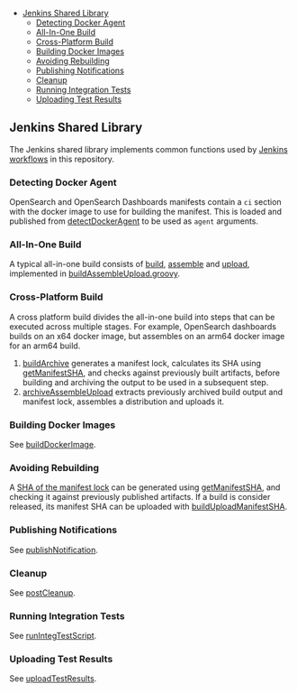 - [Jenkins Shared Library](#jenkins-shared-library)
  - [Detecting Docker Agent](#detecting-docker-agent)
  - [All-In-One Build](#all-in-one-build)
  - [Cross-Platform Build](#cross-platform-build)
  - [Building Docker Images](#building-docker-images)
  - [Avoiding Rebuilding](#avoiding-rebuilding)
  - [Publishing Notifications](#publishing-notifications)
  - [Cleanup](#cleanup)
  - [Running Integration Tests](#running-integration-tests)
  - [Uploading Test Results](#uploading-test-results)

## Jenkins Shared Library

The Jenkins shared library implements common functions used by [Jenkins workflows](../jenkins) in this repository.

### Detecting Docker Agent

OpenSearch and OpenSearch Dashboards manifests contain a `ci` section with the docker image to use for building the manifest. This is loaded and published from [detectDockerAgent](./detectDockerAgent.groovy) to be used as `agent` arguments.

### All-In-One Build

A typical all-in-one build consists of [build](./buildManifest.groovy), [assemble](./assembleManifest.groovy) and [upload](./uploadArtifacts.groovy), implemented in [buildAssembleUpload.groovy](./buildAssembleUpload.groovy).

### Cross-Platform Build

A cross platform build divides the all-in-one build into steps that can be executed across multiple stages. For example, OpenSearch dashboards builds on an x64 docker image, but assembles on an arm64 docker image for an arm64 build.  

1. [buildArchive](./buildArchive.groovy) generates a manifest lock, calculates its SHA using [getManifestSHA](./getManifestSHA.groovy), and checks against previously built artifacts, before building and archiving the output to be used in a subsequent step. 
2. [archiveAssembleUpload](./archiveAssembleUpload.groovy) extracts previously archived build output and manifest lock, assembles a distribution and uploads it. 

### Building Docker Images

See [buildDockerImage](./buildDockerImage.groovy).

### Avoiding Rebuilding
A [SHA of the manifest lock](../src/build_workflow/README.md#avoiding-rebuilds) can be generated using [getManifestSHA](./getManifestSHA.groovy), and checking it against previously published artifacts.  If a build is consider released, its manifest SHA can be uploaded with [buildUploadManifestSHA](./buildUploadManifestSHA.groovy).


### Publishing Notifications

See [publishNotification](./publishNotification.groovy).

### Cleanup 

See [postCleanup](./postCleanup.groovy).

### Running Integration Tests

See [runIntegTestScript](./runIntegTestScript.groovy).

### Uploading Test Results

See [uploadTestResults](./uploadTestResults.groovy).
